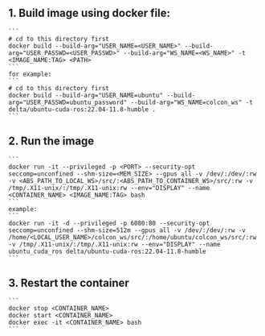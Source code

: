 ## 1. Build image using docker file:
    ```
    # cd to this directory first
    docker build --build-arg="USER_NAME=<USER_NAME>" --build-arg="USER_PASSWD=<USER_PASSWD>" --build-arg="WS_NAME=<WS_NAME>" -t <IMAGE_NAME:TAG> <PATH>
    ```
    for example:
    ```
    # cd to this directory first
    docker build --build-arg="USER_NAME=ubuntu" --build-arg="USER_PASSWD=ubuntu_password" --build-arg="WS_NAME=colcon_ws" -t delta/ubuntu-cuda-ros:22.04-11.8-humble .
    ```
## 2. Run the image
    ```
    docker run -it --privileged -p <PORT> --security-opt seccomp=unconfined --shm-size=<MEM_SIZE> --gpus all -v /dev/:/dev/:rw -v <ABS_PATH_TO_LOCAL_WS>/src/:<ABS_PATH_TO_CONTAINER_WS>/src/:rw -v /tmp/.X11-unix/:/tmp/.X11-unix:rw --env="DISPLAY" --name <CONTAINER_NAME> <IMAGE_NAME:TAG> bash
    ```
    example:
    ```
    docker run -it -d --privileged -p 6080:80 --security-opt seccomp=unconfined --shm-size=512m --gpus all -v /dev/:/dev/:rw -v /home/<LOCAL_USER_NAME>/colcon_ws/src/:/home/ubuntu/colcon_ws/src/:rw -v /tmp/.X11-unix/:/tmp/.X11-unix:rw --env="DISPLAY" --name ubuntu_cuda_ros delta/ubuntu-cuda-ros:22.04-11.8-humble
    ```

## 3. Restart the container
    ```
    docker stop <CONTAINER_NAME>
    docker start <CONTAINER_NAME>
    docker exec -it <CONTAINER_NAME> bash
    ```